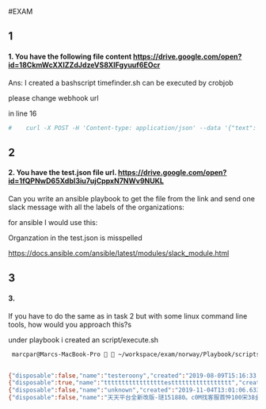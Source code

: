 #EXAM

## 1
#### 1.  You have the following file content https://drive.google.com/open?id=18CkmWcXXlZZdJdzeVS8XIFgyuuf6EOcr

Ans:
I created a bashscript timefinder.sh can be executed by crobjob

please change webhook url 

in line 16
```bash
#    curl -X POST -H 'Content-type: application/json' --data '{"text": $FILENAME}' webhookurl
```



## 2
#### 2. You have the test.json file url. https://drive.google.com/open?id=1fQPNwD65XdbI3iu7ujCppxN7NWv9NUKL
Can you write an ansible playbook to get the file from the link and send one slack message with all the labels of the organizations:

for ansible I would use this:

Organzation in the test.json is misspelled 

https://docs.ansible.com/ansible/latest/modules/slack_module.html

## 3
#### 3. 
If you have to do the same as in task 2 but with some linux command line tools, how would you approach this?s

under playbook i created an script/execute.sh

```bash
 marcpar@Marcs-MacBook-Pro   ~/workspace/exam/norway/Playbook/scripts  cat test.json | jq -c '.organzations[] | select( (.plan_id == "trial") )'                                


{"disposable":false,"name":"testeroony","created":"2019-08-09T15:16:33.151Z","status":"in_trial","label":"testeroony","plan_id":"trial","members":1,"days-remaining-trial":7}
{"disposable":true,"name":"tttttttttttttttttesttttttttttttttttt","created":"2019-07-06T07:50:53.474Z","status":"non_renewing","label":"tttttttttttttttttesttttttttttt","plan_id":"trial","members":1,"days-remaining-trial":null}
{"disposable":false,"name":"unknown","created":"2019-11-04T13:01:06.633Z","status":"in_trial","label":"unknown","plan_id":"trial","members":1,"days-remaining-trial":20}
{"disposable":false,"name":"天天平台全新改版-琎151880。c0M找客服首忡100宋38金~","created":"2019-10-25T11:26:09.884Z","status":"in_trial","label":"151880c0m10038","plan_id":"trial","members":1,"days-remaining-trial":9}
```


